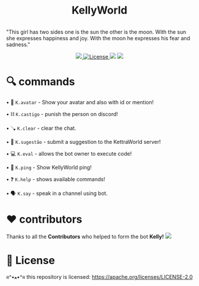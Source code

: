 <h1 align="center">KellyWorld</h1>

<p align="center">
<a><img alt="" src="https://raw.githubusercontent.com/sebastianjnuwu/KellyWorld/main/public/KellyWorld.png"/></a></p>

"This girl has two sides one is the sun the other is the moon. With the sun she expresses happiness and joy. With the moon he expresses his fear and sadness."

<p align="center">
<a href="https://top.gg/bot/932705411897905193">
  <img src="https://top.gg/api/widget/owner/932705411897905193.svg">
</a>
<a href="https://opensource.org/licenses/Apache-2.0"><img alt="License" src="https://img.shields.io/badge/License-Apache%202.0-blue.svg"/>
</a>
<a href="https://www.codacy.com/gh/sebastianjnuwu/KellyWorld/dashboard?utm_source=github.com&amp;utm_medium=referral&amp;utm_content=sebastianjnuwu/KellyWorld&amp;utm_campaign=Badge_Grade"><img src="https://app.codacy.com/project/badge/Grade/faf1a272f7af48dcb2177c1d93bf436b"/></a>
<a href="https://discord.gg/NDzFeDp8YE"><img src="https://discordapp.com/api/guilds/893997835412971570/widget.png">
</a>
</p>

# 🔍 commands 

   •  📸 `K.avatar` - Show your avatar and also with id or mention!
   
   •  ⛓️ `K.castigo` - punish the person on discord!
   
   •  🪠 `K.clear` - clear the chat.
   
   •  🌟 `K.sugestão` - submit a suggestion to the KettraWorld server!
   
   •  💻 `K.eval` - allows the bot owner to execute code!
   
   •  🏓 `K.ping` - Show KellyWorld ping!
   
   •  ❓ `K.help` - shows available commands!
   
   •  🗣️ `K.say` - speak in a channel using bot.

<h1> ❤️ contributors </h1>

Thanks to all the <strong>Contributors</strong> who helped to form the bot <strong>Kelly!</strong>
![](https://contrib.rocks/image?repo=sebastianjnuwu/KellyWorld)

<h1> 📃 License </h1>

ฅ^•ﻌ•^ฅ this repository is licensed: https://apache.org/licenses/LICENSE-2.0
